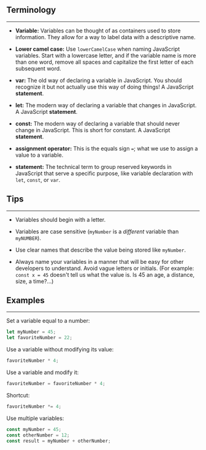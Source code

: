 ## Terminology
<hr />

* **Variable:** Variables can be thought of as containers used to store information. They allow for a way to label data with a descriptive name.

* **Lower camel case:** Use `lowerCamelCase` when naming JavaScript variables. Start with a lowercase letter, and if the variable name is more than one word, remove all spaces and capitalize the first letter of each subsequent word.

* **var:** The old way of declaring a variable in JavaScript. You should recognize it but not actually use this way of doing things! A JavaScript **statement**.

* **let:** The modern way of declaring a variable that changes in JavaScript. A JavaScript **statement**.

* **const:** The modern way of declaring a variable that should never change in JavaScript. This is short for constant. A JavaScript **statement**.

* **assignment operator:** This is the equals sign `=`; what we use to assign a value to a variable.

* **statement:** The technical term to group reserved keywords in JavaScript that serve a specific purpose, like variable declaration with `let`, `const`, or `var`.

## Tips
<hr />

* Variables should begin with a letter.

* Variables are case sensitive (`myNumber` is a _different_ variable than `myNUMBER`).

* Use clear names that describe the value being stored like `myNumber`.

* Always name your variables in a manner that will be easy for other developers to understand. Avoid vague letters or initials. (For example: `const x = 45` doesn't tell us what the value is.  Is 45 an age, a distance, size, a time?...)

## Examples
<hr />

Set a variable equal to a number:

```javascript
let myNumber = 45;
let favoriteNumber = 22;
```

Use a variable without modifying its value:

```javascript
favoriteNumber * 4;
```

Use a variable and modify it:

```javascript
favoriteNumber = favoriteNumber * 4;
```

Shortcut:

```javascript
favoriteNumber *= 4;
```

Use multiple variables:

```javascript
const myNumber = 45;
const otherNumber = 12;
const result = myNumber + otherNumber;
```


